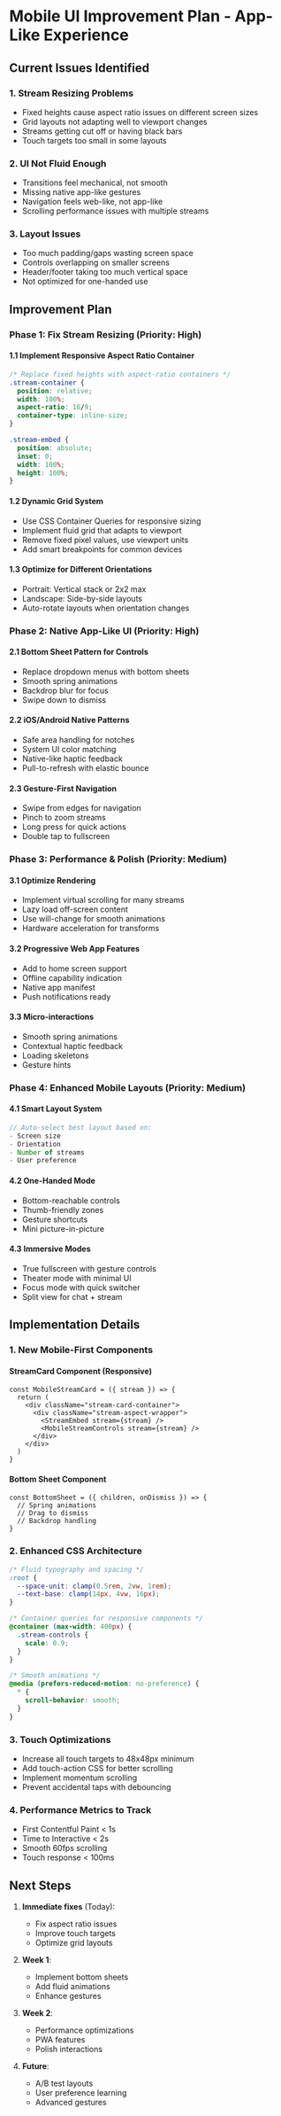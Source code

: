 # Mobile UI Improvement Plan - App-Like Experience

## Current Issues Identified

### 1. Stream Resizing Problems
- Fixed heights cause aspect ratio issues on different screen sizes
- Grid layouts not adapting well to viewport changes
- Streams getting cut off or having black bars
- Touch targets too small in some layouts

### 2. UI Not Fluid Enough
- Transitions feel mechanical, not smooth
- Missing native app-like gestures
- Navigation feels web-like, not app-like
- Scrolling performance issues with multiple streams

### 3. Layout Issues
- Too much padding/gaps wasting screen space
- Controls overlapping on smaller screens
- Header/footer taking too much vertical space
- Not optimized for one-handed use

## Improvement Plan

### Phase 1: Fix Stream Resizing (Priority: High)

#### 1.1 Implement Responsive Aspect Ratio Container
```css
/* Replace fixed heights with aspect-ratio containers */
.stream-container {
  position: relative;
  width: 100%;
  aspect-ratio: 16/9;
  container-type: inline-size;
}

.stream-embed {
  position: absolute;
  inset: 0;
  width: 100%;
  height: 100%;
}
```

#### 1.2 Dynamic Grid System
- Use CSS Container Queries for responsive sizing
- Implement fluid grid that adapts to viewport
- Remove fixed pixel values, use viewport units
- Add smart breakpoints for common devices

#### 1.3 Optimize for Different Orientations
- Portrait: Vertical stack or 2x2 max
- Landscape: Side-by-side layouts
- Auto-rotate layouts when orientation changes

### Phase 2: Native App-Like UI (Priority: High)

#### 2.1 Bottom Sheet Pattern for Controls
- Replace dropdown menus with bottom sheets
- Smooth spring animations
- Backdrop blur for focus
- Swipe down to dismiss

#### 2.2 iOS/Android Native Patterns
- Safe area handling for notches
- System UI color matching
- Native-like haptic feedback
- Pull-to-refresh with elastic bounce

#### 2.3 Gesture-First Navigation
- Swipe from edges for navigation
- Pinch to zoom streams
- Long press for quick actions
- Double tap to fullscreen

### Phase 3: Performance & Polish (Priority: Medium)

#### 3.1 Optimize Rendering
- Implement virtual scrolling for many streams
- Lazy load off-screen content
- Use will-change for smooth animations
- Hardware acceleration for transforms

#### 3.2 Progressive Web App Features
- Add to home screen support
- Offline capability indication
- Native app manifest
- Push notifications ready

#### 3.3 Micro-interactions
- Smooth spring animations
- Contextual haptic feedback
- Loading skeletons
- Gesture hints

### Phase 4: Enhanced Mobile Layouts (Priority: Medium)

#### 4.1 Smart Layout System
```typescript
// Auto-select best layout based on:
- Screen size
- Orientation  
- Number of streams
- User preference
```

#### 4.2 One-Handed Mode
- Bottom-reachable controls
- Thumb-friendly zones
- Gesture shortcuts
- Mini picture-in-picture

#### 4.3 Immersive Modes
- True fullscreen with gesture controls
- Theater mode with minimal UI
- Focus mode with quick switcher
- Split view for chat + stream

## Implementation Details

### 1. New Mobile-First Components

#### StreamCard Component (Responsive)
```tsx
const MobileStreamCard = ({ stream }) => {
  return (
    <div className="stream-card-container">
      <div className="stream-aspect-wrapper">
        <StreamEmbed stream={stream} />
        <MobileStreamControls stream={stream} />
      </div>
    </div>
  )
}
```

#### Bottom Sheet Component
```tsx
const BottomSheet = ({ children, onDismiss }) => {
  // Spring animations
  // Drag to dismiss
  // Backdrop handling
}
```

### 2. Enhanced CSS Architecture

```css
/* Fluid typography and spacing */
:root {
  --space-unit: clamp(0.5rem, 2vw, 1rem);
  --text-base: clamp(14px, 4vw, 16px);
}

/* Container queries for responsive components */
@container (max-width: 400px) {
  .stream-controls { 
    scale: 0.9;
  }
}

/* Smooth animations */
@media (prefers-reduced-motion: no-preference) {
  * {
    scroll-behavior: smooth;
  }
}
```

### 3. Touch Optimizations

- Increase all touch targets to 48x48px minimum
- Add touch-action CSS for better scrolling
- Implement momentum scrolling
- Prevent accidental taps with debouncing

### 4. Performance Metrics to Track

- First Contentful Paint < 1s
- Time to Interactive < 2s
- Smooth 60fps scrolling
- Touch response < 100ms

## Next Steps

1. **Immediate fixes** (Today):
   - Fix aspect ratio issues
   - Improve touch targets
   - Optimize grid layouts

2. **Week 1**:
   - Implement bottom sheets
   - Add fluid animations
   - Enhance gestures

3. **Week 2**:
   - Performance optimizations
   - PWA features
   - Polish interactions

4. **Future**:
   - A/B test layouts
   - User preference learning
   - Advanced gestures
